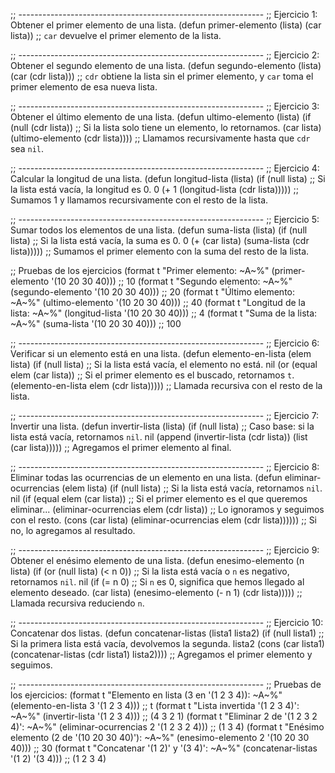 ;; -------------------------------------------------------------
;; Ejercicio 1: Obtener el primer elemento de una lista.
(defun primer-elemento (lista)
  (car lista))  ;; `car` devuelve el primer elemento de la lista.

;; -------------------------------------------------------------
;; Ejercicio 2: Obtener el segundo elemento de una lista.
(defun segundo-elemento (lista)
  (car (cdr lista)))  ;; `cdr` obtiene la lista sin el primer elemento, y `car` toma el primer elemento de esa nueva lista.

;; -------------------------------------------------------------
;; Ejercicio 3: Obtener el último elemento de una lista.
(defun ultimo-elemento (lista)
  (if (null (cdr lista))  ;; Si la lista solo tiene un elemento, lo retornamos.
      (car lista)
      (ultimo-elemento (cdr lista))))  ;; Llamamos recursivamente hasta que `cdr` sea `nil`.

;; -------------------------------------------------------------
;; Ejercicio 4: Calcular la longitud de una lista.
(defun longitud-lista (lista)
  (if (null lista)  ;; Si la lista está vacía, la longitud es 0.
      0
      (+ 1 (longitud-lista (cdr lista)))))  ;; Sumamos 1 y llamamos recursivamente con el resto de la lista.

;; -------------------------------------------------------------
;; Ejercicio 5: Sumar todos los elementos de una lista.
(defun suma-lista (lista)
  (if (null lista)  ;; Si la lista está vacía, la suma es 0.
      0
      (+ (car lista) (suma-lista (cdr lista)))))  ;; Sumamos el primer elemento con la suma del resto de la lista.

;; Pruebas de los ejercicios
(format t "Primer elemento: ~A~%" (primer-elemento '(10 20 30 40)))  ;; 10
(format t "Segundo elemento: ~A~%" (segundo-elemento '(10 20 30 40)))  ;; 20
(format t "Último elemento: ~A~%" (ultimo-elemento '(10 20 30 40)))  ;; 40
(format t "Longitud de la lista: ~A~%" (longitud-lista '(10 20 30 40)))  ;; 4
(format t "Suma de la lista: ~A~%" (suma-lista '(10 20 30 40)))  ;; 100


;; -------------------------------------------------------------
;; Ejercicio 6: Verificar si un elemento está en una lista.
(defun elemento-en-lista (elem lista)
  (if (null lista)  ;; Si la lista está vacía, el elemento no está.
      nil
      (or (equal elem (car lista))  ;; Si el primer elemento es el buscado, retornamos `t`.
          (elemento-en-lista elem (cdr lista)))))  ;; Llamada recursiva con el resto de la lista.

;; -------------------------------------------------------------
;; Ejercicio 7: Invertir una lista.
(defun invertir-lista (lista)
  (if (null lista)  ;; Caso base: si la lista está vacía, retornamos `nil`.
      nil
      (append (invertir-lista (cdr lista)) (list (car lista)))))  ;; Agregamos el primer elemento al final.

;; -------------------------------------------------------------
;; Ejercicio 8: Eliminar todas las ocurrencias de un elemento en una lista.
(defun eliminar-ocurrencias (elem lista)
  (if (null lista)  ;; Si la lista está vacía, retornamos `nil`.
      nil
      (if (equal elem (car lista))  ;; Si el primer elemento es el que queremos eliminar...
          (eliminar-ocurrencias elem (cdr lista))  ;; Lo ignoramos y seguimos con el resto.
          (cons (car lista) (eliminar-ocurrencias elem (cdr lista))))))  ;; Si no, lo agregamos al resultado.

;; -------------------------------------------------------------
;; Ejercicio 9: Obtener el enésimo elemento de una lista.
(defun enesimo-elemento (n lista)
  (if (or (null lista) (< n 0))  ;; Si la lista está vacía o `n` es negativo, retornamos `nil`.
      nil
      (if (= n 0)  ;; Si `n` es 0, significa que hemos llegado al elemento deseado.
          (car lista)
          (enesimo-elemento (- n 1) (cdr lista)))))  ;; Llamada recursiva reduciendo `n`.

;; -------------------------------------------------------------
;; Ejercicio 10: Concatenar dos listas.
(defun concatenar-listas (lista1 lista2)
  (if (null lista1)  ;; Si la primera lista está vacía, devolvemos la segunda.
      lista2
      (cons (car lista1) (concatenar-listas (cdr lista1) lista2))))  ;; Agregamos el primer elemento y seguimos.

;; -------------------------------------------------------------
;; Pruebas de los ejercicios:
(format t "Elemento en lista (3 en '(1 2 3 4)): ~A~%" (elemento-en-lista 3 '(1 2 3 4)))  ;; t
(format t "Lista invertida '(1 2 3 4)': ~A~%" (invertir-lista '(1 2 3 4)))  ;; (4 3 2 1)
(format t "Eliminar 2 de '(1 2 3 2 4)': ~A~%" (eliminar-ocurrencias 2 '(1 2 3 2 4)))  ;; (1 3 4)
(format t "Enésimo elemento (2 de '(10 20 30 40)'): ~A~%" (enesimo-elemento 2 '(10 20 30 40)))  ;; 30
(format t "Concatenar '(1 2)' y '(3 4)': ~A~%" (concatenar-listas '(1 2) '(3 4)))  ;; (1 2 3 4)
